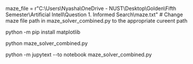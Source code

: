 maze_file = r"C:\Users\Nyasha\OneDrive - NUST\Desktop\Golden\Fifth Semester\Artificial Intell\Question 1. Informed Search\maze.txt"  # Change maze file path in maze_solver_combined.py to the appropriate cureent path 

python -m pip install matplotlib

python maze_solver_combined.py

python -m jupytext --to notebook maze_solver_combined.py